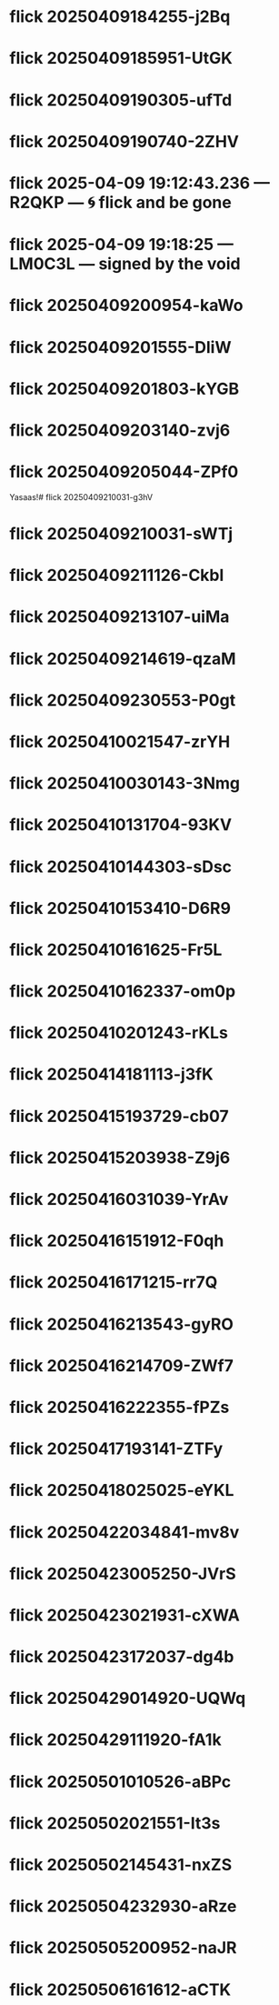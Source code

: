# flick 20250409184255-j2Bq
# flick 20250409185951-UtGK
# flick 20250409190305-ufTd
# flick 20250409190740-2ZHV
# flick 2025-04-09 19:12:43.236 — R2QKP — 🌀 flick and be gone
# flick 2025-04-09 19:18:25 — LM0C3L — signed by the void
# flick 20250409200954-kaWo
# flick 20250409201555-DliW
# flick 20250409201803-kYGB
# flick 20250409203140-zvj6
# flick 20250409205044-ZPf0
Yasaas!# flick 20250409210031-g3hV
# flick 20250409210031-sWTj
# flick 20250409211126-Ckbl
# flick 20250409213107-uiMa
# flick 20250409214619-qzaM
# flick 20250409230553-P0gt
# flick 20250410021547-zrYH
# flick 20250410030143-3Nmg
# flick 20250410131704-93KV
# flick 20250410144303-sDsc
# flick 20250410153410-D6R9
# flick 20250410161625-Fr5L
# flick 20250410162337-om0p
# flick 20250410201243-rKLs
# flick 20250414181113-j3fK
# flick 20250415193729-cb07
# flick 20250415203938-Z9j6
# flick 20250416031039-YrAv
# flick 20250416151912-F0qh
# flick 20250416171215-rr7Q
# flick 20250416213543-gyRO
# flick 20250416214709-ZWf7
# flick 20250416222355-fPZs
# flick 20250417193141-ZTFy
# flick 20250418025025-eYKL
# flick 20250422034841-mv8v
# flick 20250423005250-JVrS
# flick 20250423021931-cXWA
# flick 20250423172037-dg4b
# flick 20250429014920-UQWq
# flick 20250429111920-fA1k
# flick 20250501010526-aBPc
# flick 20250502021551-It3s
# flick 20250502145431-nxZS
# flick 20250504232930-aRze
# flick 20250505200952-naJR
# flick 20250506161612-aCTK
